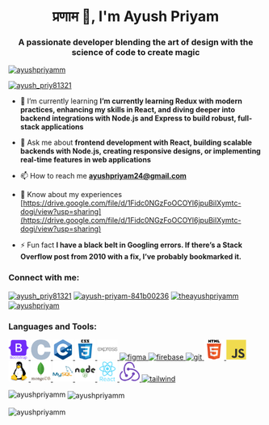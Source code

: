 <h1 align="center">प्रणाम 🙏, I'm Ayush Priyam</h1>
<h3 align="center">A passionate developer blending the art of design with the science of code to create magic</h3>

<p align="left"> <a href="https://github.com/ryo-ma/github-profile-trophy"><img src="https://github-profile-trophy.vercel.app/?username=ayushpriyamm" alt="ayushpriyamm" /></a> </p>

<p align="left"> <a href="https://twitter.com/ayush_priy81321" target="blank"><img src="https://img.shields.io/twitter/follow/ayush_priy81321?logo=twitter&style=for-the-badge" alt="ayush_priy81321" /></a> </p>


- 🌱 I’m currently learning **I’m currently learning Redux with modern practices, enhancing my skills in React, and diving deeper into backend integrations with Node.js and Express to build robust, full-stack applications**

- 💬 Ask me about **frontend development with React, building scalable backends with Node.js, creating responsive designs, or implementing real-time features in web applications**

- 📫 How to reach me **ayushpriyam24@gmail.com**

- 📄 Know about my experiences [https://drive.google.com/file/d/1Fidc0NGzFoOCOYl6jpuBilXymtc-dogi/view?usp=sharing](https://drive.google.com/file/d/1Fidc0NGzFoOCOYl6jpuBilXymtc-dogi/view?usp=sharing)

- ⚡ Fun fact **I have a black belt in Googling errors. If there’s a Stack Overflow post from 2010 with a fix, I’ve probably bookmarked it.**

<h3 align="left">Connect with me:</h3>
<p align="left">
<a href="https://twitter.com/ayush_priy81321" target="blank"><img align="center" src="https://raw.githubusercontent.com/rahuldkjain/github-profile-readme-generator/master/src/images/icons/Social/twitter.svg" alt="ayush_priy81321" height="30" width="40" /></a>
<a href="https://linkedin.com/in/ayush-priyam-841b00236" target="blank"><img align="center" src="https://raw.githubusercontent.com/rahuldkjain/github-profile-readme-generator/master/src/images/icons/Social/linked-in-alt.svg" alt="ayush-priyam-841b00236" height="30" width="40" /></a>
<a href="https://instagram.com/theayushpriyamm" target="blank"><img align="center" src="https://raw.githubusercontent.com/rahuldkjain/github-profile-readme-generator/master/src/images/icons/Social/instagram.svg" alt="theayushpriyamm" height="30" width="40" /></a>
<a href="https://www.leetcode.com/ayushpriyam" target="blank"><img align="center" src="https://raw.githubusercontent.com/rahuldkjain/github-profile-readme-generator/master/src/images/icons/Social/leet-code.svg" alt="ayushpriyam" height="30" width="40" /></a>
</p>

<h3 align="left">Languages and Tools:</h3>
<p align="left"> <a href="https://getbootstrap.com" target="_blank" rel="noreferrer"> <img src="https://raw.githubusercontent.com/devicons/devicon/master/icons/bootstrap/bootstrap-plain-wordmark.svg" alt="bootstrap" width="40" height="40"/> </a> <a href="https://www.cprogramming.com/" target="_blank" rel="noreferrer"> <img src="https://raw.githubusercontent.com/devicons/devicon/master/icons/c/c-original.svg" alt="c" width="40" height="40"/> </a> <a href="https://www.w3schools.com/cpp/" target="_blank" rel="noreferrer"> <img src="https://raw.githubusercontent.com/devicons/devicon/master/icons/cplusplus/cplusplus-original.svg" alt="cplusplus" width="40" height="40"/> </a> <a href="https://www.w3schools.com/css/" target="_blank" rel="noreferrer"> <img src="https://raw.githubusercontent.com/devicons/devicon/master/icons/css3/css3-original-wordmark.svg" alt="css3" width="40" height="40"/> </a> <a href="https://expressjs.com" target="_blank" rel="noreferrer"> <img src="https://raw.githubusercontent.com/devicons/devicon/master/icons/express/express-original-wordmark.svg" alt="express" width="40" height="40"/> </a> <a href="https://www.figma.com/" target="_blank" rel="noreferrer"> <img src="https://www.vectorlogo.zone/logos/figma/figma-icon.svg" alt="figma" width="40" height="40"/> </a> <a href="https://firebase.google.com/" target="_blank" rel="noreferrer"> <img src="https://www.vectorlogo.zone/logos/firebase/firebase-icon.svg" alt="firebase" width="40" height="40"/> </a> <a href="https://git-scm.com/" target="_blank" rel="noreferrer"> <img src="https://www.vectorlogo.zone/logos/git-scm/git-scm-icon.svg" alt="git" width="40" height="40"/> </a> <a href="https://www.w3.org/html/" target="_blank" rel="noreferrer"> <img src="https://raw.githubusercontent.com/devicons/devicon/master/icons/html5/html5-original-wordmark.svg" alt="html5" width="40" height="40"/> </a> <a href="https://developer.mozilla.org/en-US/docs/Web/JavaScript" target="_blank" rel="noreferrer"> <img src="https://raw.githubusercontent.com/devicons/devicon/master/icons/javascript/javascript-original.svg" alt="javascript" width="40" height="40"/> </a> <a href="https://www.linux.org/" target="_blank" rel="noreferrer"> <img src="https://raw.githubusercontent.com/devicons/devicon/master/icons/linux/linux-original.svg" alt="linux" width="40" height="40"/> </a> <a href="https://www.mongodb.com/" target="_blank" rel="noreferrer"> <img src="https://raw.githubusercontent.com/devicons/devicon/master/icons/mongodb/mongodb-original-wordmark.svg" alt="mongodb" width="40" height="40"/> </a> <a href="https://www.mysql.com/" target="_blank" rel="noreferrer"> <img src="https://raw.githubusercontent.com/devicons/devicon/master/icons/mysql/mysql-original-wordmark.svg" alt="mysql" width="40" height="40"/> </a> <a href="https://nodejs.org" target="_blank" rel="noreferrer"> <img src="https://raw.githubusercontent.com/devicons/devicon/master/icons/nodejs/nodejs-original-wordmark.svg" alt="nodejs" width="40" height="40"/> </a> <a href="https://reactjs.org/" target="_blank" rel="noreferrer"> <img src="https://raw.githubusercontent.com/devicons/devicon/master/icons/react/react-original-wordmark.svg" alt="react" width="40" height="40"/> </a> <a href="https://redux.js.org" target="_blank" rel="noreferrer"> <img src="https://raw.githubusercontent.com/devicons/devicon/master/icons/redux/redux-original.svg" alt="redux" width="40" height="40"/> </a> <a href="https://tailwindcss.com/" target="_blank" rel="noreferrer"> <img src="https://www.vectorlogo.zone/logos/tailwindcss/tailwindcss-icon.svg" alt="tailwind" width="40" height="40"/> </a> </p>

<p><img align="left" src="https://github-readme-stats.vercel.app/api/top-langs?username=ayushpriyamm&show_icons=true&locale=en&layout=compact" alt="ayushpriyamm" /></p>

<p>&nbsp;<img align="center" src="https://github-readme-stats.vercel.app/api?username=ayushpriyamm&show_icons=true&locale=en" alt="ayushpriyamm" /></p>

<p><img align="center" src="https://github-readme-streak-stats.herokuapp.com/?user=ayushpriyamm&" alt="ayushpriyamm" /></p>
